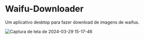 # Waifu-Downloader

Um aplicativo desktop para fazer download de imagens de waifus.

![Captura de tela de 2024-03-29 15-17-46](https://github.com/Luiz-Gustavo-Soares/Waifu-Downloader/assets/88494463/2f9a61ab-ee8c-49dc-a3a2-ed3b041ae811)
